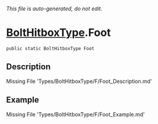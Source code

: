 *This file is auto-generated, do not edit.*

# [BoltHitboxType](Types/BoltHitboxType.md).Foot
`public static BoltHitboxType Foot`
## Description
Missing File 'Types/BoltHitboxType/F/Foot_Description.md'
## Example
Missing File 'Types/BoltHitboxType/F/Foot_Example.md'
